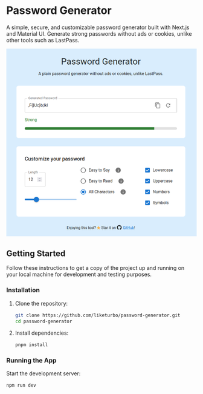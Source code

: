 # Password Generator

A simple, secure, and customizable password generator built with Next.js and Material UI. Generate strong passwords without ads or cookies, unlike other tools such as LastPass.

![Screenshot 1](./Screenshot_2024-06-04_22-53-13.png)

## Getting Started

Follow these instructions to get a copy of the project up and running on your local machine for development and testing purposes.

### Installation

1. Clone the repository:

   ```bash
   git clone https://github.com/liketurbo/password-generator.git
   cd password-generator
   ```

2. Install dependencies:

   ```bash
   pnpm install
   ```

### Running the App

Start the development server:

```bash
npm run dev
```
